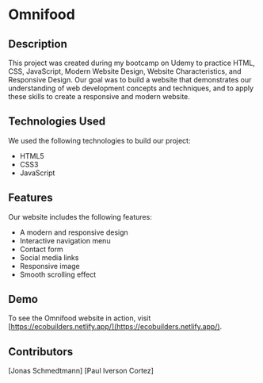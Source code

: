 # Omnifood

## Description

This project was created during my bootcamp on Udemy to practice HTML, CSS, JavaScript, Modern Website Design, Website Characteristics, and Responsive Design. Our goal was to build a website that demonstrates our understanding of web development concepts and techniques, and to apply these skills to create a responsive and modern website.

## Technologies Used

We used the following technologies to build our project:

- HTML5
- CSS3
- JavaScript

## Features

Our website includes the following features:

- A modern and responsive design
- Interactive navigation menu
- Contact form
- Social media links
- Responsive image
- Smooth scrolling effect

## Demo

To see the Omnifood website in action, visit [https://ecobuilders.netlify.app/](https://ecobuilders.netlify.app/).

## Contributors

[Jonas Schmedtmann]
[Paul Iverson Cortez]